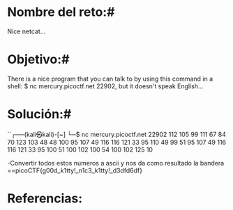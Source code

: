 # Nombre del reto:#
Nice netcat...

# Objetivo:#
There is a nice program that you can talk to by using this command in a shell: $ nc mercury.picoctf.net 22902, but it doesn't speak English...

# Solución:#
``┌──(kali㉿kali)-[~]
└─$ nc mercury.picoctf.net 22902
112 
105 
99 
111 
67 
84 
70 
123 
103 
48 
48 
100 
95 
107 
49 
116 
116 
121 
33 
95 
110 
49 
99 
51 
95 
107 
49 
116 
116 
121 
33 
95 
100 
51 
100 
102 
100 
54 
100 
102 
125 
10 

-Convertir todos estos numeros a ascii y nos da como resultado la bandera
==picoCTF{g00d_k1tty!_n1c3_k1tty!_d3dfd6df}

# Referencias: